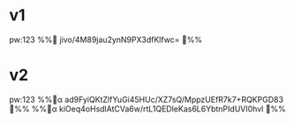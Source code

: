 # v1
pw:123
%%🔐 jivo/4M89jau2ynN9PX3dfKlfwc= 🔐%%

# v2
pw:123
%%🔐α ad9FyiQKtZlfYuGi45HUc/XZ7sQ/MppzUEfR7k7+RQKPGD83 🔐%%
%%🔐α kiOeq4oHsdlAtCVa6w/rtL1QEDleKas6L6YbtnPIdUVI0hvl 🔐%%
